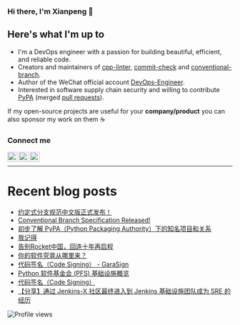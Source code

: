 ### Hi there, I'm Xianpeng 👋

<!-- ![GitHub stats](https://github-readme-stats.vercel.app/api?username=shenxianpeng&show_icons=true&&theme=default&count_private=true&&include_all_commits=true) -->

## Here's what I'm up to

* I'm a DevOps engineer with a passion for building beautiful, efficient, and reliable code.
* Creators and maintainers of [cpp-linter][cpp-linter], [commit-check][commit-check] and [conventional-branch][conventional-branch].
* Author of the WeChat official account [DevOps-Engineer][wechat]. 
* Interested in software supply chain security and willing to contribute [PyPA][pypa] (merged [pull requests][pull-requests]).

If my open-source projects are useful for your **company/product** you can also sponsor my work on them ☕️
<!-- [<img width="110" src="https://storage.ko-fi.com/cdn/kofi2.png" />][ko-fi] -->

### Connect me

[<img align="left" alt="shenxianpeng | Gmail" width="22px" src="https://cdn.jsdelivr.net/npm/simple-icons@3.13.0/icons/gmail.svg" />][gmail]
[<img align="left" alt="shenxianpeng | Blogger" width="22px" src="https://cdn.jsdelivr.net/npm/simple-icons@3.13.0/icons/blogger.svg" />][blogger] 
[<img align="left" alt="shenxianpeng | ZhiHu" width="22px" src="https://cdn.jsdelivr.net/npm/simple-icons@3.13.0/icons/zhihu.svg" />][zhihu]

<!-- [<img align="left" alt="shenxianpeng | LinkedIn" width="22px" src="https://cdn.jsdelivr.net/npm/simple-icons@3.13.0/icons/linkedin.svg" />][linkedin] 
 -->
<!-- [<img alt="shenxianpeng | PayPal" width="20px" src="https://www.svgrepo.com/show/354170/paypal.svg" />][paypal] -->
<!-- [<img align="left" alt="shenxianpeng | DEV" width="30px" src="https://cdn.jsdelivr.net/npm/simple-icons@3.13.0/icons/dev-dot-to.svg" />][dev.to] -->

<br />

---

# Recent blog posts

<!-- BLOG-POST-LIST:START -->
- [约定式分支规范中文版正式发布！](https://shenxianpeng.github.io/2024/09/conventional-branch-zh/)
- [Conventional Branch Specification Released!](https://shenxianpeng.github.io/2024/09/conventional-branch/)
- [初步了解 PyPA（Python Packaging Authority）下的知名项目和关系](https://shenxianpeng.github.io/2024/09/pypa/)
- [我记得](https://shenxianpeng.github.io/2024/07/remember/)
- [告别Rocket中国，回连十年再启程](https://shenxianpeng.github.io/2024/06/farewell/)
- [你的软件究竟从哪里来？](https://shenxianpeng.github.io/2024/06/where-does-your-software-come-from/)
- [代码签名（Code Signing） - GaraSign](https://shenxianpeng.github.io/2024/06/garasign/)
- [Python 软件基金会 &lpar;PFS&rpar; 基础设施概览](https://shenxianpeng.github.io/2024/05/psf-infra/)
- [代码签名（Code Signing）](https://shenxianpeng.github.io/2024/04/code-signing/)
- [【分享】通过 Jenkins-X 社区最终进入到 Jenkins 基础设施团队成为 SRE 的经历](https://shenxianpeng.github.io/2024/04/jenkins-contributors/)
<!-- BLOG-POST-LIST:END -->

[blogger]: https://shenxianpeng.github.io/
[zhihu]: https://www.zhihu.com/people/shenxianpeng
[wechat]: https://github.com/shenxianpeng/blog/blob/master/source/about/index/qrcode.jpg?raw=true
[linkedin]: https://www.linkedin.com/in/xianpeng-shen/
[gmail]: mailto:xianpeng.shen@gmail.com
[paypal]: https://www.paypal.me/shenxianpeng
[dev.to]: https://dev.to/shenxianpeng
[cpp-linter]: https://github.com/cpp-linter
[commit-check]: https://github.com/commit-check
[conventional-branch]: https://github.com/conventional-branch
[ko-fi]: https://ko-fi.com/H2H85WC9L
[pypa]: https://github.com/pypa
[pull-requests]: https://github.com/pulls?q=is%3Apr+author%3Ashenxianpeng+archived%3Afalse+is%3Amerged+user%3Apypa

 ![Profile views](https://komarev.com/ghpvc/?username=shenxianpeng)
 
